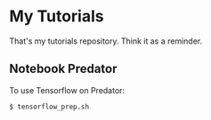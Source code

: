 # My Tutorials

That's my tutorials repository. Think it as a reminder.

## Notebook Predator

To use Tensorflow on Predator:

``` 
$ tensorflow_prep.sh
```

